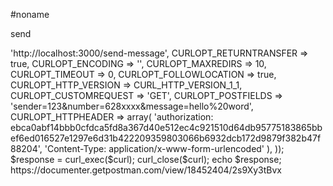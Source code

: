 #noname


send
<?php

$curl = curl_init();

curl_setopt_array($curl, array(
  CURLOPT_URL => 'http://localhost:3000/send-message',
  CURLOPT_RETURNTRANSFER => true,
  CURLOPT_ENCODING => '',
  CURLOPT_MAXREDIRS => 10,
  CURLOPT_TIMEOUT => 0,
  CURLOPT_FOLLOWLOCATION => true,
  CURLOPT_HTTP_VERSION => CURL_HTTP_VERSION_1_1,
  CURLOPT_CUSTOMREQUEST => 'GET',
  CURLOPT_POSTFIELDS => 'sender=123&number=628xxxx&message=hello%20word',
  CURLOPT_HTTPHEADER => array(
    'authorization: ebca0abf14bbb0cfdca5fd8a367d40e512ec4c921510d64db95775183865bbef6ed016527e1297e6d31b422209359803066b6932dcb172d9879f382b47f88204',
    'Content-Type: application/x-www-form-urlencoded'
  ),
));

$response = curl_exec($curl);

curl_close($curl);
echo $response;



https://documenter.getpostman.com/view/18452404/2s9Xy3tBvx